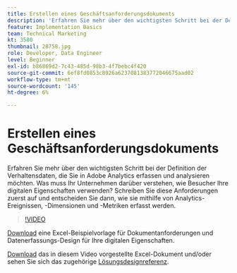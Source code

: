 ```yaml
---
title: Erstellen eines Geschäftsanforderungsdokuments
description: 'Erfahren Sie mehr über den wichtigsten Schritt bei der Definition der Verhaltensdaten, die Sie in Adobe Analytics erfassen und analysieren möchten. Was muss Ihr Unternehmen darüber verstehen, wie Besucher Ihre digitalen Eigenschaften verwenden? Schreiben Sie diese Anforderungen zuerst auf und entscheiden Sie dann, wie sie mithilfe von Analytics-Ereignissen, -Dimensionen und -Metriken erfasst werden. '
feature: Implementation Basics
team: Technical Marketing
kt: 3580
thumbnail: 28758.jpg
role: Developer, Data Engineer
level: Beginner
exl-id: b86869d2-7c43-485d-98b3-4f7bebc4f420
source-git-commit: 6ef8fd0853c8926a6237081383772046675aad02
workflow-type: tm+mt
source-wordcount: '145'
ht-degree: 6%

---
```


# Erstellen eines Geschäftsanforderungsdokuments

Erfahren Sie mehr über den wichtigsten Schritt bei der Definition der Verhaltensdaten, die Sie in Adobe Analytics erfassen und analysieren möchten. Was muss Ihr Unternehmen darüber verstehen, wie Besucher Ihre digitalen Eigenschaften verwenden? Schreiben Sie diese Anforderungen zuerst auf und entscheiden Sie dann, wie sie mithilfe von Analytics-Ereignissen, -Dimensionen und -Metriken erfasst werden.

>[!VIDEO](https://video.tv.adobe.com/v/28758/?quality=12)

[Download](assets/aa-implementation-playbook.xlsx) eine Excel-Beispielvorlage für Dokumentanforderungen und Datenerfassungs-Design für Ihre digitalen Eigenschaften.

[Download](assets/geometrixx-clothiers-brd-sdr.xlsx) das in diesem Video vorgestellte Excel-Dokument und/oder sehen Sie sich das zugehörige [Lösungsdesignreferenz](creating-and-maintaining-an-sdr.md).
